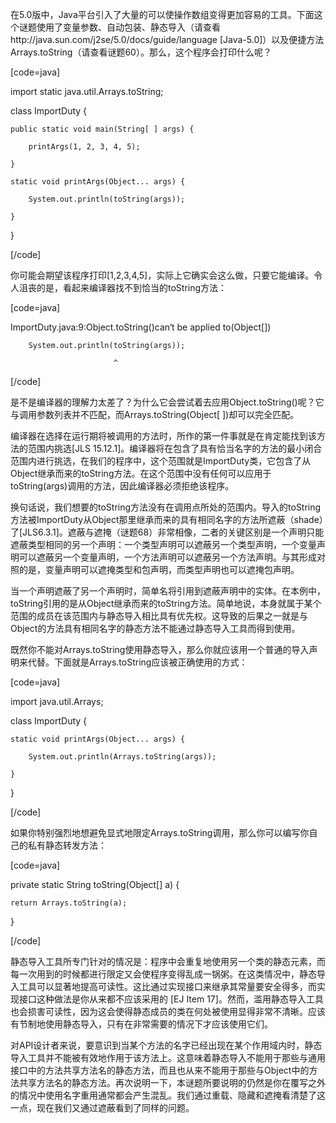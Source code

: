 在5.0版中，Java平台引入了大量的可以使操作数组变得更加容易的工具。下面这个谜题使用了变量参数、自动包装、静态导入（请查看http://java.sun.com/j2se/5.0/docs/guide/language [Java-5.0]）以及便捷方法Arrays.toString（请查看谜题60）。那么，这个程序会打印什么呢？ 
[code=java]
import static java.util.Arrays.toString;
class ImportDuty {
    public static void main(String[ ] args) {
        printArgs(1, 2, 3, 4, 5);
    }
    static void printArgs(Object... args) {
        System.out.println(toString(args));
    }
}
[/code]
你可能会期望该程序打印[1,2,3,4,5]，实际上它确实会这么做，只要它能编译。令人沮丧的是，看起来编译器找不到恰当的toString方法： 
[code=java]
ImportDuty.java:9:Object.toString()can‘t be applied to(Object[])
        System.out.println(toString(args));
                           ^
[/code]
是不是编译器的理解力太差了？为什么它会尝试着去应用Object.toString()呢？它与调用参数列表并不匹配，而Arrays.toString(Object[ ])却可以完全匹配。 
编译器在选择在运行期将被调用的方法时，所作的第一件事就是在肯定能找到该方法的范围内挑选[JLS 15.12.1]。编译器将在包含了具有恰当名字的方法的最小闭合范围内进行挑选，在我们的程序中，这个范围就是ImportDuty类，它包含了从Object继承而来的toString方法。在这个范围中没有任何可以应用于toString(args)调用的方法，因此编译器必须拒绝该程序。 
换句话说，我们想要的toString方法没有在调用点所处的范围内。导入的toString方法被ImportDuty从Object那里继承而来的具有相同名字的方法所遮蔽（shade）了[JLS6.3.1]。遮蔽与遮掩（谜题68）非常相像，二者的关键区别是一个声明只能遮蔽类型相同的另一个声明：一个类型声明可以遮蔽另一个类型声明，一个变量声明可以遮蔽另一个变量声明，一个方法声明可以遮蔽另一个方法声明。与其形成对照的是，变量声明可以遮掩类型和包声明，而类型声明也可以遮掩包声明。 
当一个声明遮蔽了另一个声明时，简单名将引用到遮蔽声明中的实体。在本例中，toString引用的是从Object继承而来的toString方法。简单地说，本身就属于某个范围的成员在该范围内与静态导入相比具有优先权。这导致的后果之一就是与Object的方法具有相同名字的静态方法不能通过静态导入工具而得到使用。 
既然你不能对Arrays.toString使用静态导入，那么你就应该用一个普通的导入声明来代替。下面就是Arrays.toString应该被正确使用的方式： 
[code=java]
import java.util.Arrays;
class ImportDuty {
    static void printArgs(Object... args) {
        System.out.println(Arrays.toString(args));
    }
}
[/code]
如果你特别强烈地想避免显式地限定Arrays.toString调用，那么你可以编写你自己的私有静态转发方法： 
[code=java]
private  static String toString(Object[] a) {
    return Arrays.toString(a);
}
[/code]
静态导入工具所专门针对的情况是：程序中会重复地使用另一个类的静态元素，而每一次用到的时候都进行限定又会使程序变得乱成一锅粥。在这类情况中，静态导入工具可以显著地提高可读性。这比通过实现接口来继承其常量要安全得多，而实现接口这种做法是你从来都不应该采用的 [EJ Item 17]。然而，滥用静态导入工具也会损害可读性，因为这会使得静态成员的类在何处被使用显得非常不清晰。应该有节制地使用静态导入，只有在非常需要的情况下才应该使用它们。 
对API设计者来说，要意识到当某个方法的名字已经出现在某个作用域内时，静态导入工具并不能被有效地作用于该方法上。这意味着静态导入不能用于那些与通用接口中的方法共享方法名的静态方法，而且也从来不能用于那些与Object中的方法共享方法名的静态方法。再次说明一下，本谜题所要说明的仍然是你在覆写之外的情况中使用名字重用通常都会产生混乱。我们通过重载、隐藏和遮掩看清楚了这一点，现在我们又通过遮蔽看到了同样的问题。